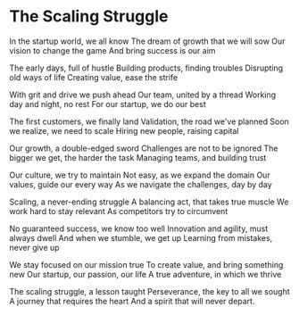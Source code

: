 # The Scaling Struggle

In the startup world, we all know
The dream of growth that we will sow
Our vision to change the game
And bring success is our aim


The early days, full of hustle
Building products, finding troubles
Disrupting old ways of life
Creating value, ease the strife


With grit and drive we push ahead
Our team, united by a thread
Working day and night, no rest
For our startup, we do our best


The first customers, we finally land
Validation, the road we've planned
Soon we realize, we need to scale
Hiring new people, raising capital


Our growth, a double-edged sword
Challenges are not to be ignored
The bigger we get, the harder the task
Managing teams, and building trust


Our culture, we try to maintain
Not easy, as we expand the domain
Our values, guide our every way
As we navigate the challenges, day by day


Scaling, a never-ending struggle
A balancing act, that takes true muscle
We work hard to stay relevant
As competitors try to circumvent


No guaranteed success, we know too well
Innovation and agility, must always dwell
And when we stumble, we get up
Learning from mistakes, never give up


We stay focused on our mission true
To create value, and bring something new
Our startup, our passion, our life
A true adventure, in which we thrive


The scaling struggle, a lesson taught
Perseverance, the key to all we sought
A journey that requires the heart
And a spirit that will never depart.